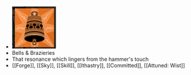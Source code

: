 - ![image.png](../assets/image_1701093140290_0.png)
- Bells & Brazieries
- That resonance which lingers from the hammer's touch
- [[Forge]], [[Sky]], [[Skill]], [[Ithastry]], [[Committed]], [[Attuned: Wist]]